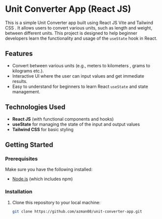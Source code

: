 # Unit Converter App (React JS)

This is a simple Unit Converter app built using React JS Vite and Tailwind CSS . It allows users to convert various units, such as length and weight, between different units. This project is designed to help beginner developers learn the functionality and usage of the `useState` hook in React.

## Features
- Convert between various units (e.g., meters to kilometers , grams to kilograms etc.).
- Interactive UI where the user can input values and get immediate results.
- Easy to understand for beginners to learn React `useState` and state management.

## Technologies Used
- **React JS** (with functional components and hooks)
- **useState** for managing the state of the input and output values
- **Tailwind CSS** for basic styling

## Getting Started

### Prerequisites

Make sure you have the following installed:

- [Node.js](https://nodejs.org/) (which includes npm)

### Installation

1. Clone this repository to your local machine:

   ```bash
   git clone https://github.com/azman08/unit-converter-app.git




